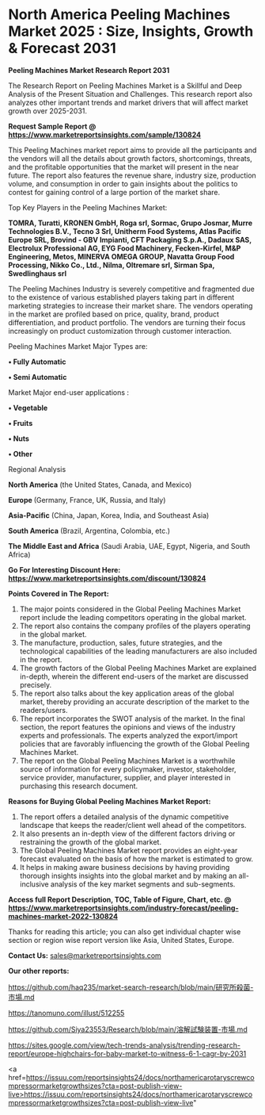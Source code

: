 # North America Peeling Machines Market 2025 : Size, Insights, Growth & Forecast 2031

<strong>Peeling Machines Market Research Report 2031</strong>

The Research Report on Peeling Machines Market is a Skillful and Deep Analysis of the Present Situation and Challenges. This research report also analyzes other important trends and market drivers that will affect market growth over 2025-2031.

<strong>Request Sample Report @ <a href=https://www.marketreportsinsights.com/sample/130824>https://www.marketreportsinsights.com/sample/130824</a></strong>

This Peeling Machines market report aims to provide all the participants and the vendors will all the details about growth factors, shortcomings, threats, and the profitable opportunities that the market will present in the near future. The report also features the revenue share, industry size, production volume, and consumption in order to gain insights about the politics to contest for gaining control of a large portion of the market share.

Top Key Players in the Peeling Machines Market:

<strong>TOMRA, Turatti, KRONEN GmbH, Roga srl, Sormac, Grupo Josmar, Murre Technologies B.V., Tecno 3 Srl, Unitherm Food Systems, Atlas Pacific Europe SRL, Brovind - GBV Impianti, CFT Packaging S.p.A., Dadaux SAS, Electrolux Professional AG, EYG Food Machinery, Fecken-Kirfel, M&P Engineering, Metos, MINERVA OMEGA GROUP, Navatta Group Food Processing, Nikko Co., Ltd., Nilma, Oltremare srl, Sirman Spa, Swedlinghaus srl</strong>

The Peeling Machines Industry is severely competitive and fragmented due to the existence of various established players taking part in different marketing strategies to increase their market share. The vendors operating in the market are profiled based on price, quality, brand, product differentiation, and product portfolio. The vendors are turning their focus increasingly on product customization through customer interaction.

Peeling Machines Market Major Types are:

<strong>• Fully Automatic

• Semi Automatic</strong>

Market Major end-user applications :

<strong>• Vegetable

• Fruits

• Nuts

• Other</strong>

Regional Analysis

</u><strong><b>North America</b></strong> (the United States, Canada, and Mexico)

<strong><b>Europe </b></strong>(Germany, France, UK, Russia, and Italy)

<strong><b>Asia-Pacific</b></strong> (China, Japan, Korea, India, and Southeast Asia)

<strong><b>South America</b></strong> (Brazil, Argentina, Colombia, etc.)

<strong><b>The Middle East and Africa</b></strong> (Saudi Arabia, UAE, Egypt, Nigeria, and South Africa)

<strong>Go For Interesting Discount Here: <a href=https://www.marketreportsinsights.com/discount/130824>https://www.marketreportsinsights.com/discount/130824</a></strong>

<strong>Points Covered in The Report:</strong>
<ol>
  <li>The major points considered in the Global Peeling Machines Market report include the leading competitors operating in the global market.</li>
  <li>The report also contains the company profiles of the players operating in the global market.</li>
  <li>The manufacture, production, sales, future strategies, and the technological capabilities of the leading manufacturers are also included in the report.</li>
  <li>The growth factors of the Global Peeling Machines Market are explained in-depth, wherein the different end-users of the market are discussed precisely.</li>
  <li>The report also talks about the key application areas of the global market, thereby providing an accurate description of the market to the readers/users.</li>
  <li>The report incorporates the SWOT analysis of the market. In the final section, the report features the opinions and views of the industry experts and professionals. The experts analyzed the export/import policies that are favorably influencing the growth of the Global Peeling Machines Market.</li>
  <li>The report on the Global Peeling Machines Market is a worthwhile source of information for every policymaker, investor, stakeholder, service provider, manufacturer, supplier, and player interested in purchasing this research document.</li>
</ol>
<strong>Reasons for Buying Global Peeling Machines Market Report:</strong>

<ol>
  <li>The report offers a detailed analysis of the dynamic competitive landscape that keeps the reader/client well ahead of the competitors.</li>
  <li>It also presents an in-depth view of the different factors driving or restraining the growth of the global market.</li>
  <li>The Global Peeling Machines Market report provides an eight-year forecast evaluated on the basis of how the market is estimated to grow.</li>
  <li>It helps in making aware business decisions by having providing thorough insights insights into the global market and by making an all-inclusive analysis of the key market segments and sub-segments.</li>
</ol>
<strong>Access full Report Description, TOC, Table of Figure, Chart, etc. @ <a href=https://www.marketreportsinsights.com/industry-forecast/peeling-machines-market-2022-130824>https://www.marketreportsinsights.com/industry-forecast/peeling-machines-market-2022-130824</a></strong>


Thanks for reading this article; you can also get individual chapter wise section or region wise report version like Asia, United States, Europe.

<strong>Contact Us:</strong>
sales@marketreportsinsights.com

<strong>Our other reports:</strong>

<a href=https://github.com/haq235/market-search-research/blob/main/研究所殺菌-市場.md>https://github.com/haq235/market-search-research/blob/main/研究所殺菌-市場.md</a>

<a href=https://tanomuno.com/illust/512255>https://tanomuno.com/illust/512255</a>

<a href=https://github.com/Siya23553/Research/blob/main/溶解試験装置-市場.md>https://github.com/Siya23553/Research/blob/main/溶解試験装置-市場.md</a>

<a href=https://sites.google.com/view/tech-trends-analysis/trending-research-report/europe-highchairs-for-baby-market-to-witness-6-1-cagr-by-2031>https://sites.google.com/view/tech-trends-analysis/trending-research-report/europe-highchairs-for-baby-market-to-witness-6-1-cagr-by-2031</a>

<a href=https://issuu.com/reportsinsights24/docs/northamericarotaryscrewcompressormarketgrowthsizes?cta=post-publish-view-live>https://issuu.com/reportsinsights24/docs/northamericarotaryscrewcompressormarketgrowthsizes?cta=post-publish-view-live</a>"
